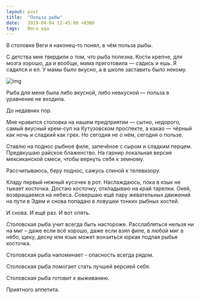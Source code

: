 ```yaml
---
layout: post
title:  "Польза рыбы"
date:   2019-04-04 12:45:00 +0300
tags:   Вега еда 
---
```


В столовке Веги я наконец-то понял, в чём польза рыбы. 

С детства мне твердили о том, что рыба полезна. Кости крепче, для мозга хорошо, да и вообще, мама приготовила — садись и ешь. Я садился и ел. У мамы было вкусно, а в школе заставить было некому. 

![img](https://pp.userapi.com/c849520/v849520207/16e308/pxt2nvR_rMs.jpg)

Рыба для меня была либо вкусной, либо невкусной — польза в уравнение не входила. 

До недавних пор. 

Мне нравится столовка на нашем предприятии — сытно, недорого, самый вкусный крем-суп на Кутузовском проспекте, а какао — чёрный как ночь и сладкий как грех. Но сегодня не о нём, сегодня о пользе. 

Ставлю на поднос рыбное филе, запечёное с сыром и сладким перцем. Предвкушаю райское блаженство. На гарнир локальная версия мексиканской смеси, чтобы вернуть себя к земному. 

Рассчитываюсь, беру поднос, сажусь спиной к телевизору. 

Кладу первый нежный кусочек в рот. Наслаждаюсь, пока в язык не тыкает косточка. Достаю косточку, откладываю на край тарелки. Окей, возвращаемся на небеса. Совершаю ещё пару жевательных движений на пути в Эдем и снова попадаю в ловушки тонких рыбных костей. 

И снова. И ещё раз. И вот опять. 

Столовская рыба учит всегда быть настороже. Расслабляться нельзя ни на миг – даже если всё хорошо, даже если взял филе, в любой миг в нёбо, щеку, десну или язык может вонзиться юркая подлая рыбья косточка. 

Столовская рыба напоминает – опасность всегда рядом. 

Столовская рыба помогает стать лучшей версией себя. 

Столовская рыба готовит к выживанию. 

Приятного аппетита. 
